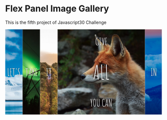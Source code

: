 # Flex Panel Image Gallery
This is the fifth project of Javascript30 Challenge

<img src="readme.png" alt="Image Gallery" title="Image Gallery">

